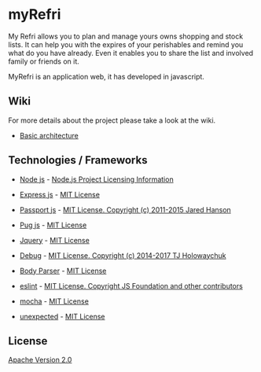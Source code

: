 # myRefri

My Refri allows you to plan and manage yours owns shopping and stock lists. It can help you with the expires of your perishables and remind you what do you have already. Even it enables you to share the list and involved family or friends on it.

MyRefri is an application web, it has developed in javascript.

## Wiki
For more details about the project please take a look at the wiki.

- [Basic architecture](https://github.com/EstefaniaGuardado/myAppJs/wiki#basic-architecture)

## Technologies / Frameworks
- [Node js](https://nodejs.org/en/) - [Node.js Project Licensing Information](https://raw.githubusercontent.com/nodejs/node/master/LICENSE)
- [Express js](http://expressjs.com/) - [MIT License](https://github.com/expressjs/express/blob/master/LICENSE)
- [Passport js](http://www.passportjs.org/) - [MIT License. Copyright (c) 2011-2015 Jared Hanson](https://github.com/jaredhanson/passport#license)
- [Pug js](https://pugjs.org/api/getting-started.html) - [MIT License](https://github.com/pugjs/pug#license)
- [Jquery](https://github.com/jquery/jquery) - [MIT License](https://github.com/jquery/jquery/blob/master/LICENSE.txt )
- [Debug](https://github.com/visionmedia/debug) - [MIT License. Copyright (c) 2014-2017 TJ Holowaychuk](https://github.com/visionmedia/debug#license)
- [Body Parser](https://github.com/expressjs/body-parser) - [MIT License](https://github.com/expressjs/body-parser#license)

- [eslint](https://eslint.org/) - [MIT License. Copyright JS Foundation and other contributors](https://github.com/eslint/eslint#license)
- [mocha](https://mochajs.org/) - [MIT License](https://github.com/mochajs/mocha#license)
- [unexpected](http://unexpected.js.org/) - [MIT License](https://github.com/unexpectedjs/unexpected/blob/master/LICENSE)

## License
[Apache Version 2.0](https://github.com/EstefaniaGuardado/myAppJs/blob/develop/LICENSE)